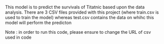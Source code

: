 This model is to predict the survivals of Titatnic based upon the data analysis.
There are 3 CSV files provided with this project (where train.csv is used to train the model)
whereas test.csv contains the data on whihc this model will perform the predicton

Note : in order to run this code, please ensure to change the URL of csv used in code
